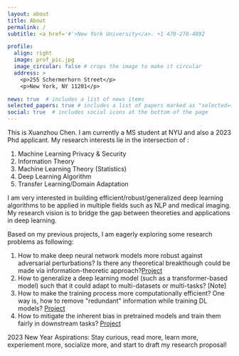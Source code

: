 ```yaml
---
layout: about
title: About
permalink: /
subtitle: <a href='#'>New York University</a>. +1 470-278-4892

profile:
  align: right
  image: prof_pic.jpg
  image_circular: false # crops the image to make it circular
  address: >
    <p>255 Schermerhorn Street</p>
    <p>New York, NY 11201</p>

news: true  # includes a list of news items
selected_papers: true # includes a list of papers marked as "selected={true}"
social: true  # includes social icons at the bottom of the page
---
```


This is Xuanzhou Chen. I am currently a MS student at NYU and also a 2023 Phd applicant. My research interests lie in the intersection of :
1. Machine Learning Privacy & Security 
2. Information Theory 
3. Machine Learning Theory (Statistics)
4. Deep Learning Algorithm 
5. Transfer Learning/Domain Adaptation  

I am very interested in building efficient/robust/generalized deep learning algorithms to be applied in multiple fields such as NLP and medical imaging. My research vision is to bridge the gap between theoreties and applications in deep learning.

Based on my previous projects, I am eagerly exploring some research problems as following: 
1. How to make deep neural network models more robust against adversarial perturbations? Is there any theoretical breakthough could be made via information-theoretic approach?[Project](https://xchen793.github.io/projects/5_project/)
2. How to generalize a deep learning model (such as a transformer-based model) such that it could adapt to multi-datasets or multi-tasks? [Note]
3. How to make the training process more computationally efficient? One way is, how to remove "redundant" information while training DL models? [Project](https://xchen793.github.io/projects/2_project/)
4. How to mitigate the inherent bias in pretrained models and train them fairly in downstream tasks? [Project](https://xchen793.github.io/projects/1_project/)


2023 New Year Aspirations:
    Stay curious, read more, learn more, experiement more, socialize more, and start to draft my research proposal!





<!-- Put your address / P.O. box / other info right below your picture. You can also disable any these elements by editing `profile` property of the YAML header of your `_pages/about.md`. Edit `_bibliography/papers.bib` and Jekyll will render your [publications page](/al-folio/publications/) automatically. -->

<!-- Link to your social media connections, too. This theme is set up to use [Font Awesome icons](http://fortawesome.github.io/Font-Awesome/) and [Academicons](https://jpswalsh.github.io/academicons/), like the ones below. Add your Facebook, Twitter, LinkedIn, Google Scholar, or just disable all of them. -->
